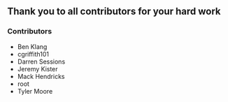 ## Thank you to all contributors for your hard work

### Contributors

- Ben Klang
- cgriffith101
- Darren Sessions
- Jeremy Kister
- Mack Hendricks
- root
- Tyler Moore

